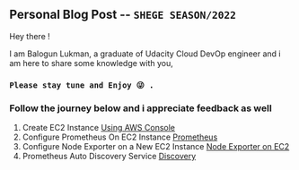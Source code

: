## Personal Blog Post -- ` SHEGE SEASON/2022 `
Hey there !

I am Balogun Lukman, a graduate of Udacity Cloud DevOp engineer and i am here to share some knowledge with you,
### `Please stay tune and Enjoy 😜 .`


### Follow the journey below and i appreciate feedback as well

1. Create EC2 Instance [Using AWS Console](blogs/CreateAWSInstance/README.md) 
2. Configure Prometheus On EC2 Instance [Prometheus](blogs/Prometheus_setUp/README.md) 
3. Configure Node Exporter on a New EC2 Instance [Node  Exporter on EC2](blogs/Prometheus_node_exporter/README.md) 
4. Prometheus Auto Discovery Service [Discovery](blogs/Prometheus_service_discovery/README.md) 